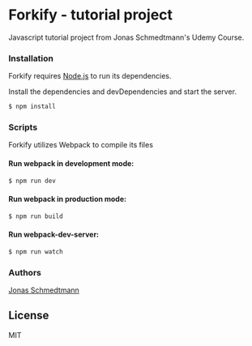 # Forkify - tutorial project

Javascript tutorial project from Jonas Schmedtmann's Udemy Course.

### Installation

Forkify requires [Node.js](https://nodejs.org/) to run its dependencies.

Install the dependencies and devDependencies and start the server.

```sh
$ npm install
```

### Scripts

Forkify utilizes Webpack to compile its files

#### Run webpack in development mode:

```sh
$ npm run dev
```

#### Run webpack in production mode:

```sh
$ npm run build
```

#### Run webpack-dev-server:

```sh
$ npm run watch
```

### Authors

[Jonas Schmedtmann](https://twitter.com/jonasschmedtman)

## License

MIT
